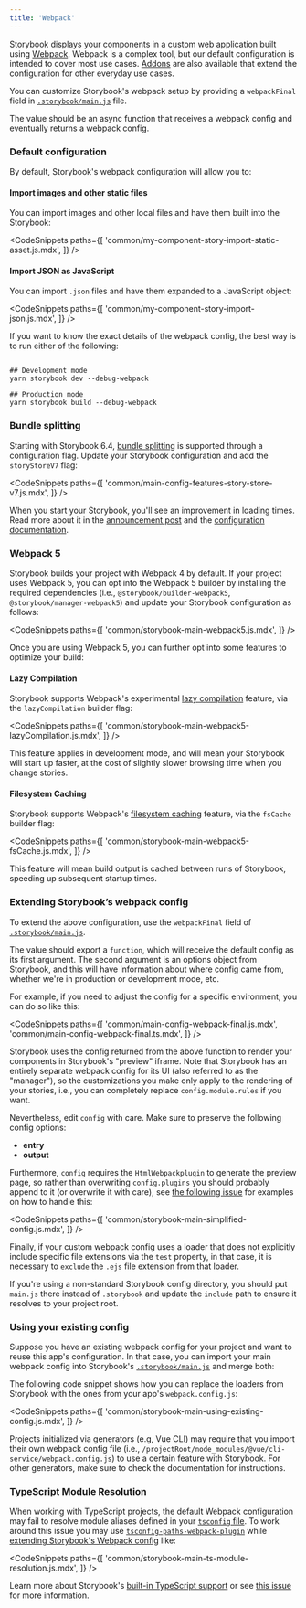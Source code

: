 ```yaml
---
title: 'Webpack'
---
```


Storybook displays your components in a custom web application built using [Webpack](https://webpack.js.org/). Webpack is a complex tool, but our default configuration is intended to cover most use cases. [Addons](https://storybook.js.org/addons/) are also available that extend the configuration for other everyday use cases.

You can customize Storybook's webpack setup by providing a `webpackFinal` field in [`.storybook/main.js`](./index.md#configure-your-storybook-project) file.

The value should be an async function that receives a webpack config and eventually returns a webpack config.

### Default configuration

By default, Storybook's webpack configuration will allow you to:

#### Import images and other static files

You can import images and other local files and have them built into the Storybook:

<!-- prettier-ignore-start -->

<CodeSnippets
  paths={[
    'common/my-component-story-import-static-asset.js.mdx',
  ]}
/>

<!-- prettier-ignore-end -->

#### Import JSON as JavaScript

You can import `.json` files and have them expanded to a JavaScript object:

<!-- prettier-ignore-start -->

<CodeSnippets
  paths={[
    'common/my-component-story-import-json.js.mdx',
  ]}
/>

<!-- prettier-ignore-end -->

If you want to know the exact details of the webpack config, the best way is to run either of the following:

```shell

## Development mode
yarn storybook dev --debug-webpack

## Production mode
yarn storybook build --debug-webpack
```

### Bundle splitting

Starting with Storybook 6.4, [bundle splitting](https://v4.webpack.js.org/guides/code-splitting/) is supported through a configuration flag. Update your Storybook configuration and add the `storyStoreV7` flag:

<!-- prettier-ignore-start -->

<CodeSnippets
  paths={[
    'common/main-config-features-story-store-v7.js.mdx',
  ]}
/>

<!-- prettier-ignore-end -->

When you start your Storybook, you'll see an improvement in loading times. Read more about it in the [announcement post](https://storybook.js.org/blog/storybook-on-demand-architecture/) and the [configuration documentation](./index.md#on-demand-story-loading).

### Webpack 5

Storybook builds your project with Webpack 4 by default. If your project uses Webpack 5, you can opt into the Webpack 5 builder by installing the required dependencies (i.e., `@storybook/builder-webpack5`, `@storybook/manager-webpack5`) and update your Storybook configuration as follows:

<!-- prettier-ignore-start -->

<CodeSnippets
  paths={[
    'common/storybook-main-webpack5.js.mdx',
  ]}
/>

<!-- prettier-ignore-end -->

Once you are using Webpack 5, you can further opt into some features to optimize your build:

#### Lazy Compilation

Storybook supports Webpack's experimental [lazy compilation](https://webpack.js.org/configuration/experiments/#experimentslazycompilation) feature, via the `lazyCompilation` builder flag:

<!-- prettier-ignore-start -->

<CodeSnippets
  paths={[
    'common/storybook-main-webpack5-lazyCompilation.js.mdx',
  ]}
/>

<!-- prettier-ignore-end -->

This feature applies in development mode, and will mean your Storybook will start up faster, at the cost of slightly slower browsing time when you change stories.

#### Filesystem Caching

Storybook supports Webpack's [filesystem caching](https://webpack.js.org/configuration/cache/#cachetype) feature, via the `fsCache` builder flag:

<!-- prettier-ignore-start -->

<CodeSnippets
  paths={[
    'common/storybook-main-webpack5-fsCache.js.mdx',
  ]}
/>

<!-- prettier-ignore-end -->

This feature will mean build output is cached between runs of Storybook, speeding up subsequent startup times.

### Extending Storybook’s webpack config

To extend the above configuration, use the `webpackFinal` field of [`.storybook/main.js`](./index.md#configure-story-rendering).

The value should export a `function`, which will receive the default config as its first argument. The second argument is an options object from Storybook, and this will have information about where config came from, whether we're in production or development mode, etc.

For example, if you need to adjust the config for a specific environment, you can do so like this:

<!-- prettier-ignore-start -->

<CodeSnippets
  paths={[
    'common/main-config-webpack-final.js.mdx',
    'common/main-config-webpack-final.ts.mdx',
  ]}
/>

<!-- prettier-ignore-end -->

Storybook uses the config returned from the above function to render your components in Storybook's "preview" iframe. Note that Storybook has an entirely separate webpack config for its UI (also referred to as the "manager"), so the customizations you make only apply to the rendering of your stories, i.e., you can completely replace `config.module.rules` if you want.

Nevertheless, edit `config` with care. Make sure to preserve the following config options:

- **entry**
- **output**

Furthermore, `config` requires the `HtmlWebpackplugin` to generate the preview page, so rather than overwriting `config.plugins` you should probably append to it (or overwrite it with care), see [the following issue](https://github.com/storybookjs/storybook/issues/6020) for examples on how to handle this:

<!-- prettier-ignore-start -->

<CodeSnippets
  paths={[
    'common/storybook-main-simplified-config.js.mdx',
  ]}
/>

<!-- prettier-ignore-end -->

Finally, if your custom webpack config uses a loader that does not explicitly include specific file extensions via the `test` property, in that case, it is necessary to `exclude` the `.ejs` file extension from that loader.

If you're using a non-standard Storybook config directory, you should put `main.js` there instead of `.storybook` and update the `include` path to ensure it resolves to your project root.

### Using your existing config

Suppose you have an existing webpack config for your project and want to reuse this app's configuration. In that case, you can import your main webpack config into Storybook's [`.storybook/main.js`](./index.md#configure-story-rendering) and merge both:

The following code snippet shows how you can replace the loaders from Storybook with the ones from your app's `webpack.config.js`:

<!-- prettier-ignore-start -->

<CodeSnippets
  paths={[
    'common/storybook-main-using-existing-config.js.mdx',
  ]}
/>

<!-- prettier-ignore-end -->

<Callout variant="info" icon="💡">

Projects initialized via generators (e.g, Vue CLI) may require that you import their own webpack config file (i.e., <code>/projectRoot/node_modules/@vue/cli-service/webpack.config.js</code>) to use a certain feature with Storybook. For other generators, make sure to check the documentation for instructions.

</Callout>

### TypeScript Module Resolution

When working with TypeScript projects, the default Webpack configuration may fail to resolve module aliases defined in your [`tsconfig` file](https://www.typescriptlang.org/tsconfig). To work around this issue you may use [`tsconfig-paths-webpack-plugin`](https://github.com/dividab/tsconfig-paths-webpack-plugin#tsconfig-paths-webpack-plugin) while [extending Storybook's Webpack config](#extending-storybooks-webpack-config) like:

<!-- prettier-ignore-start -->

<CodeSnippets
  paths={[
    'common/storybook-main-ts-module-resolution.js.mdx',
  ]}
/>

<!-- prettier-ignore-end -->

<Callout variant="info" icon="💡">

Learn more about Storybook's <a href="./typescript">built-in TypeScript support</a> or see <a href="https://github.com/storybookjs/storybook/issues/14087">this issue</a> for more information.

</Callout>
